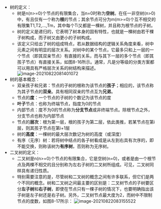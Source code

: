 - 树的定义：
	- 树是n(n>=0)个节点的有限集合，当n=0时称为**空树**。在任一非空树(n>0)中，有且仅有一个称为**根**的节点；其余节点可分为m(m>=0)个互不相交的有限集T1,T2,…,Tm，其中每个Ti又都是一棵树，并且称为根节点的子树。
	- 树的定义是递归的，它表明了树本身的固有特性，也就是一棵树由若干棵子树构成，而子树又由更小的子树构成。
	- 该定义只给出了树的组成特点，若从数据结构的逻辑关系角度来看，树中元素之间有明显的层次关系。对树中的某个节点，它最多只和上一层的一个节点（即其双亲节点）有直接的关系，而与其下一层的多个节点（即其孩子节点）有直接关系，如图8-16所示。通常，凡是分等级的分类方案都可以用具有严格层次关系的树结构来描述。
	  ![image-20210822081401072](https://img.mhugh.net/typora/image-20210822081401072.png)
- 树的基本概念：
	- 双亲孩子和兄弟：节点的子树的根称为该节点的**孩子**；相应的，该节点称为其子节点的**双亲**。具有相同双亲的节点互为**兄弟**。
	- 节点的**度**：一个节点的子树的个数记为该节点的度
	- **叶子**节点：也称为终端节点，指度为0的节点
	- 内部节点：度不为0的节点称为**分支节点**或非终端节点。除根节点之外，分支节点也称为内部节点
	- 节点的**层次**：根为第一层，根的孩子为第二层，依此类推，若某节点在第i层，则其孩子节点在第i+1层
	- 树的**高度**：一棵树的最大层次数记为树的高度（或深度）
	- 有序（无序）树：若将树中结点的各子树看成是从左到右具有次序的，即不能交换，则称该树为**有序树**，否则称为无序树。
- 二叉树的定义：
	- 二叉树是n(n>=0)个节点的有限集合，它是空树(n=0)，或者是由一个根节点及两棵不相交的且分别称为左右子树的二叉树所组成。可见，二叉树同样具有递归性质。
	- 特别需要注意的是，尽管树和二叉树的概念之间有许多联系，但它们是两个不同的概念。树和二叉树之间最主要的区别是：二叉树节点的子树要区分**左子树**和**右子树**，即使在节点只有一棵子树的情况下，也要明确指出该子树是左子树还是右子树。另外，二叉树节点最大度为2，而树中不限制节点的度数，如图8-17所示：
	  ![image-20210822083155522](https://img.mhugh.net/typora/image-20210822083155522.png)
